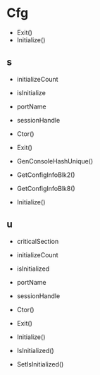 # Cfg

- Exit()
- Initialize()


## s
- initializeCount
- isInitialize
- portName
- sessionHandle

- Ctor()
- Exit()
- GenConsoleHashUnique()
- GetConfigInfoBlk2()
- GetConfigInfoBlk8()
- Initialize()


## u
- criticalSection
- initializeCount
- isInitialized
- portName
- sessionHandle

- Ctor()
- Exit()
- Initialize()
- IsInitialized()
- SetIsInitialized()
